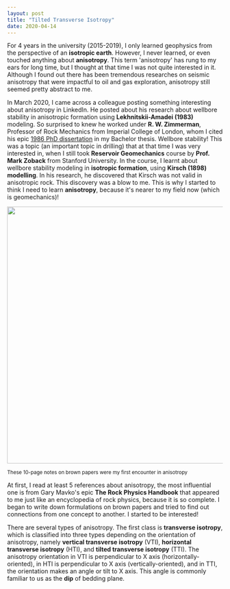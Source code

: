 ```yaml
---
layout: post
title: "Tilted Transverse Isotropy"
date: 2020-04-14
---
```


For 4 years in the university (2015-2019), I only learned geophysics from the perspective of an **isotropic earth**.  However, I never learned, or even touched anything about **anisotropy**. This term 'anisotropy' has rung to my ears for long time, but I thought at that time I was not quite interested in it. Although I found out there has been tremendous researches on seismic anisotropy that were impactful to oil and gas exploration, anisotropy still seemed pretty abstract to me. 

In March 2020, I came across a colleague posting something interesting about anisotropy in LinkedIn. He posted about his research about wellbore stability in anisotropic formation using **Lekhnitskii-Amadei (1983)** modeling. So surprised to knew he worked under **R. W. Zimmerman**, Professor of Rock Mechanics from Imperial College of London, whom I cited his epic [1986 PhD dissertation](https://agupubs.onlinelibrary.wiley.com/doi/10.1029/JB091iB12p12765) in my Bachelor thesis. Wellbore stability! This was a topic (an important topic in drilling) that at that time I was very interested in, when I still took **Reservoir Geomechanics** course by **Prof. Mark Zoback** from Stanford University. In the course, I learnt about wellbore stability modeling in **isotropic formation**, using **Kirsch (1898) modelling**. In his research, he discovered that Kirsch was not valid in anisotropic rock. This discovery was a blow to me. This is why I started to think I need to learn **anisotropy**, because it's nearer to my field now (which is geomechanics)! 

<div>
<img src="https://user-images.githubusercontent.com/51282928/79143678-dc96a900-7de7-11ea-8d8c-20d64d8d803d.jpeg" width="600"/>
</div>

<sub>These 10-page notes on brown papers were my first encounter in anisotropy</sub><br>

At first, I read at least 5 references about anisotropy, the most influential one is from Gary Mavko's epic **The Rock Physics Handbook** that appeared to me just like an encyclopedia of rock physics, because it is so complete. I began to write down formulations on brown papers and tried to find out connections from one concept to another. I started to be interested! 

There are several types of anisotropy. The first class is **transverse isotropy**, which is classified into three types depending on the orientation of anisotropy, namely **vertical transverse isotropy** (VTI), **horizontal transverse isotropy** (HTI), and **tilted transverse isotropy** (TTI). The anisotropy orientation in VTI is perpendicular to X axis (horizontally-oriented), in HTI is perpendicular to X axis (vertically-oriented), and in TTI, the orientation makes an angle or tilt to X axis. This angle is commonly familiar to us as the **dip** of bedding plane.  
